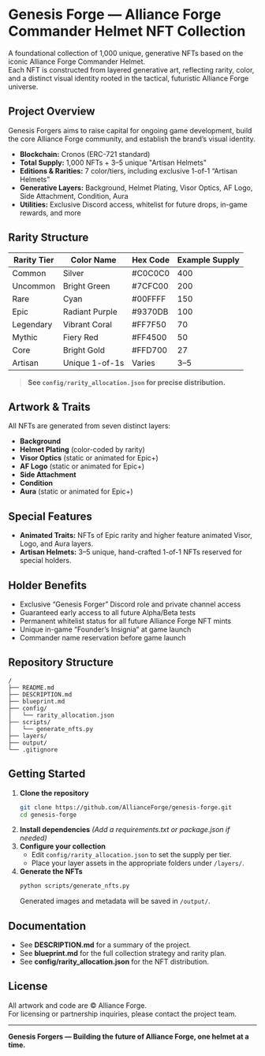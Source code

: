 # Genesis Forge — Alliance Forge Commander Helmet NFT Collection

A foundational collection of 1,000 unique, generative NFTs based on the iconic Alliance Forge Commander Helmet.  
Each NFT is constructed from layered generative art, reflecting rarity, color, and a distinct visual identity rooted in the tactical, futuristic Alliance Forge universe.

## Project Overview

Genesis Forgers aims to raise capital for ongoing game development, build the core Alliance Forge community, and establish the brand’s visual identity.

- **Blockchain:** Cronos (ERC-721 standard)
- **Total Supply:** 1,000 NFTs + 3–5 unique "Artisan Helmets"
- **Editions & Rarities:** 7 color/tiers, including exclusive 1-of-1 “Artisan Helmets”
- **Generative Layers:** Background, Helmet Plating, Visor Optics, AF Logo, Side Attachment, Condition, Aura
- **Utilities:** Exclusive Discord access, whitelist for future drops, in-game rewards, and more

## Rarity Structure

| Rarity Tier  | Color Name          | Hex Code  | Example Supply |
|--------------|---------------------|-----------|---------------|
| Common       | Silver              | #C0C0C0   | 400           |
| Uncommon     | Bright Green        | #7CFC00   | 200           |
| Rare         | Cyan                | #00FFFF   | 150           |
| Epic         | Radiant Purple      | #9370DB   | 100           |
| Legendary    | Vibrant Coral       | #FF7F50   | 70            |
| Mythic       | Fiery Red           | #FF4500   | 50            |
| Core         | Bright Gold         | #FFD700   | 27            |
| Artisan      | Unique 1-of-1s      | Varies    | 3–5           |

> **See `config/rarity_allocation.json` for precise distribution.**

## Artwork & Traits

All NFTs are generated from seven distinct layers:
- **Background**
- **Helmet Plating** (color-coded by rarity)
- **Visor Optics** (static or animated for Epic+)
- **AF Logo** (static or animated for Epic+)
- **Side Attachment**
- **Condition**
- **Aura** (static or animated for Epic+)

## Special Features

- **Animated Traits:** NFTs of Epic rarity and higher feature animated Visor, Logo, and Aura layers.
- **Artisan Helmets:** 3–5 unique, hand-crafted 1-of-1 NFTs reserved for special holders.

## Holder Benefits

- Exclusive “Genesis Forger” Discord role and private channel access
- Guaranteed early access to all future Alpha/Beta tests
- Permanent whitelist status for all future Alliance Forge NFT mints
- Unique in-game “Founder’s Insignia” at game launch
- Commander name reservation before game launch

## Repository Structure

```
/
├── README.md
├── DESCRIPTION.md
├── blueprint.md
├── config/
│   └── rarity_allocation.json
├── scripts/
│   └── generate_nfts.py
├── layers/
├── output/
└── .gitignore
```

## Getting Started

1. **Clone the repository**
   ```bash
   git clone https://github.com/AllianceForge/genesis-forge.git
   cd genesis-forge
   ```
2. **Install dependencies**
   *(Add a requirements.txt or package.json if needed)*
3. **Configure your collection**
   - Edit `config/rarity_allocation.json` to set the supply per tier.
   - Place your layer assets in the appropriate folders under `/layers/`.
4. **Generate the NFTs**
   ```bash
   python scripts/generate_nfts.py
   ```
   Generated images and metadata will be saved in `/output/`.

## Documentation

- See **DESCRIPTION.md** for a summary of the project.
- See **blueprint.md** for the full collection strategy and rarity plan.
- See **config/rarity_allocation.json** for the NFT distribution.

## License

All artwork and code are © Alliance Forge.  
For licensing or partnership inquiries, please contact the project team.

---

**Genesis Forgers — Building the future of Alliance Forge, one helmet at a time.**
